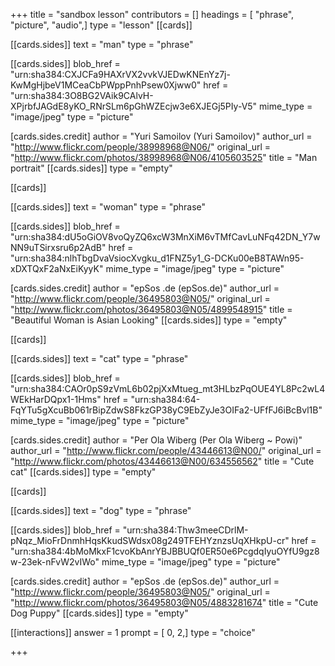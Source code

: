 +++
title = "sandbox lesson"
contributors = []
headings = [ "phrase", "picture", "audio",]
type = "lesson"
[[cards]]

[[cards.sides]]
text = "man"
type = "phrase"

[[cards.sides]]
blob_href = "urn:sha384:CXJCFa9HAXrVX2vvkVJEDwKNEnYz7j-KwMgHjbeV1MCeaCbPWppPnhPsew0Xjww0"
href = "urn:sha384:3O8BG2VAik9CAlvH-XPjrbfJAGdE8yKO_RNrSLm6pGhWZEcjw3e6XJEGj5PIy-V5"
mime_type = "image/jpeg"
type = "picture"

[cards.sides.credit]
author = "Yuri Samoilov (Yuri Samoilov)"
author_url = "http://www.flickr.com/people/38998968@N06/"
original_url = "http://www.flickr.com/photos/38998968@N06/4105603525"
title = "Man portrait"
[[cards.sides]]
type = "empty"

[[cards]]

[[cards.sides]]
text = "woman"
type = "phrase"

[[cards.sides]]
blob_href = "urn:sha384:dU5oGiOV8voQyZQ6xcW3MnXiM6vTMfCavLuNFq42DN_Y7wNN9uTSirxsru6p2AdB"
href = "urn:sha384:nlhTbgDvaVsiocXvgku_d1FNZ5y1_G-DCKu00eB8TAWn95-xDXTQxF2aNxEiKyyK"
mime_type = "image/jpeg"
type = "picture"

[cards.sides.credit]
author = "epSos .de (epSos.de)"
author_url = "http://www.flickr.com/people/36495803@N05/"
original_url = "http://www.flickr.com/photos/36495803@N05/4899548915"
title = "Beautiful Woman is Asian Looking"
[[cards.sides]]
type = "empty"

[[cards]]

[[cards.sides]]
text = "cat"
type = "phrase"

[[cards.sides]]
blob_href = "urn:sha384:CAOr0pS9zVmL6b02pjXxMtueg_mt3HLbzPqOUE4YL8Pc2wL4WEkHarDQpx1-1Hms"
href = "urn:sha384:64-FqYTu5gXcuBb061rBipZdwS8FkzGP38yC9EbZyJe3OIFa2-UFfFJ6iBcBvl1B"
mime_type = "image/jpeg"
type = "picture"

[cards.sides.credit]
author = "Per Ola Wiberg (Per Ola Wiberg ~ Powi)"
author_url = "http://www.flickr.com/people/43446613@N00/"
original_url = "http://www.flickr.com/photos/43446613@N00/634556562"
title = "Cute cat"
[[cards.sides]]
type = "empty"

[[cards]]

[[cards.sides]]
text = "dog"
type = "phrase"

[[cards.sides]]
blob_href = "urn:sha384:Thw3meeCDrlM-pNqz_MioFrDnmhHqsKkudSWdsx08g249TFEHYznzsUqXHkpU-cr"
href = "urn:sha384:4bMoMkxF1cvoKbAnrYBJBBUQf0ER50e6PcgdqIyuOYfU9gz8w-23ek-nFvW2vIWo"
mime_type = "image/jpeg"
type = "picture"

[cards.sides.credit]
author = "epSos .de (epSos.de)"
author_url = "http://www.flickr.com/people/36495803@N05/"
original_url = "http://www.flickr.com/photos/36495803@N05/4883281674"
title = "Cute Dog Puppy"
[[cards.sides]]
type = "empty"

[[interactions]]
answer = 1
prompt = [ 0, 2,]
type = "choice"

+++
